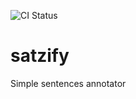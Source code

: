 ![CI Status](https://github.com/michdr/satzify/workflows/CI/badge.svg)

# satzify
Simple sentences annotator
